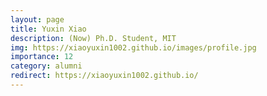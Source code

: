 ```yaml
---
layout: page
title: Yuxin Xiao
description: (Now) Ph.D. Student, MIT
img: https://xiaoyuxin1002.github.io/images/profile.jpg
importance: 12
category: alumni
redirect: https://xiaoyuxin1002.github.io/
---
```

